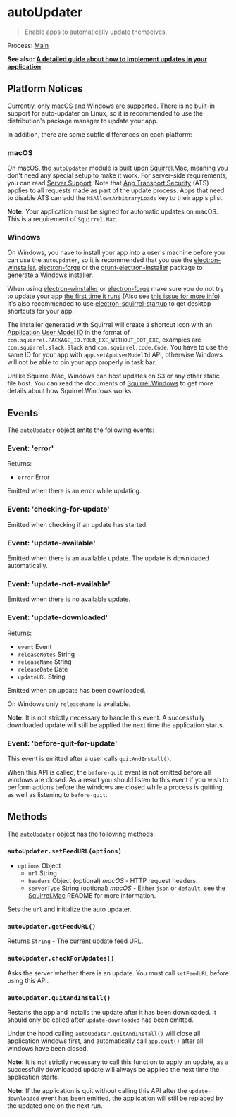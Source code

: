 # autoUpdater

> Enable apps to automatically update themselves.

Process: [Main](../glossary.md#main-process)

**See also: [A detailed guide about how to implement updates in your application](../tutorial/updates.md).**

## Platform Notices

Currently, only macOS and Windows are supported. There is no built-in support
for auto-updater on Linux, so it is recommended to use the
distribution's package manager to update your app.

In addition, there are some subtle differences on each platform:

### macOS

On macOS, the `autoUpdater` module is built upon [Squirrel.Mac][squirrel-mac],
meaning you don't need any special setup to make it work. For server-side
requirements, you can read [Server Support][server-support]. Note that [App
Transport Security](https://developer.apple.com/library/content/documentation/General/Reference/InfoPlistKeyReference/Articles/CocoaKeys.html#//apple_ref/doc/uid/TP40009251-SW35) (ATS) applies to all requests made as part of the
update process. Apps that need to disable ATS can add the
`NSAllowsArbitraryLoads` key to their app's plist.

**Note:** Your application must be signed for automatic updates on macOS.
This is a requirement of `Squirrel.Mac`.

### Windows

On Windows, you have to install your app into a user's machine before you can
use the `autoUpdater`, so it is recommended that you use the
[electron-winstaller][installer-lib], [electron-forge][electron-forge-lib] or the [grunt-electron-installer][installer] package to generate a Windows installer.

When using [electron-winstaller][installer-lib] or [electron-forge][electron-forge-lib] make sure you do not try to update your app [the first time it runs](https://github.com/electron/windows-installer#handling-squirrel-events) (Also see [this issue for more info](https://github.com/electron/electron/issues/7155)). It's also recommended to use [electron-squirrel-startup](https://github.com/mongodb-js/electron-squirrel-startup) to get desktop shortcuts for your app.

The installer generated with Squirrel will create a shortcut icon with an
[Application User Model ID][app-user-model-id] in the format of
`com.squirrel.PACKAGE_ID.YOUR_EXE_WITHOUT_DOT_EXE`, examples are
`com.squirrel.slack.Slack` and `com.squirrel.code.Code`. You have to use the
same ID for your app with `app.setAppUserModelId` API, otherwise Windows will
not be able to pin your app properly in task bar.

Unlike Squirrel.Mac, Windows can host updates on S3 or any other static file host.
You can read the documents of [Squirrel.Windows][squirrel-windows] to get more details
about how Squirrel.Windows works.

## Events

The `autoUpdater` object emits the following events:

### Event: 'error'

Returns:

* `error` Error

Emitted when there is an error while updating.

### Event: 'checking-for-update'

Emitted when checking if an update has started.

### Event: 'update-available'

Emitted when there is an available update. The update is downloaded
automatically.

### Event: 'update-not-available'

Emitted when there is no available update.

### Event: 'update-downloaded'

Returns:

* `event` Event
* `releaseNotes` String
* `releaseName` String
* `releaseDate` Date
* `updateURL` String

Emitted when an update has been downloaded.

On Windows only `releaseName` is available.

**Note:** It is not strictly necessary to handle this event. A successfully 
downloaded update will still be applied the next time the application starts.

### Event: 'before-quit-for-update'

This event is emitted after a user calls `quitAndInstall()`.

When this API is called, the `before-quit` event is not emitted before all windows are closed. As a result you should listen to this event if you wish to perform actions before the windows are closed while a process is quitting, as well as listening to `before-quit`.

## Methods

The `autoUpdater` object has the following methods:

### `autoUpdater.setFeedURL(options)`

* `options` Object
  * `url` String
  * `headers` Object (optional) _macOS_ - HTTP request headers.
  * `serverType` String (optional) _macOS_ - Either `json` or `default`, see the [Squirrel.Mac][squirrel-mac]
    README for more information.

Sets the `url` and initialize the auto updater.

### `autoUpdater.getFeedURL()`

Returns `String` - The current update feed URL.

### `autoUpdater.checkForUpdates()`

Asks the server whether there is an update. You must call `setFeedURL` before
using this API.

### `autoUpdater.quitAndInstall()`

Restarts the app and installs the update after it has been downloaded. It
should only be called after `update-downloaded` has been emitted.

Under the hood calling `autoUpdater.quitAndInstall()` will close all application
windows first, and automatically call `app.quit()` after all windows have been
closed.

**Note:** It is not strictly necessary to call this function to apply an update, 
as a successfully downloaded update will always be applied the next time the 
application starts.

**Note:** If the application is quit without calling this API after the
`update-downloaded` event has been emitted, the application will still be
replaced by the updated one on the next run.

[squirrel-mac]: https://github.com/Squirrel/Squirrel.Mac
[server-support]: https://github.com/Squirrel/Squirrel.Mac#server-support
[squirrel-windows]: https://github.com/Squirrel/Squirrel.Windows
[installer]: https://github.com/electron/grunt-electron-installer
[installer-lib]: https://github.com/electron/windows-installer
[electron-forge-lib]: https://github.com/electron-userland/electron-forge
[app-user-model-id]: https://msdn.microsoft.com/en-us/library/windows/desktop/dd378459(v=vs.85).aspx
